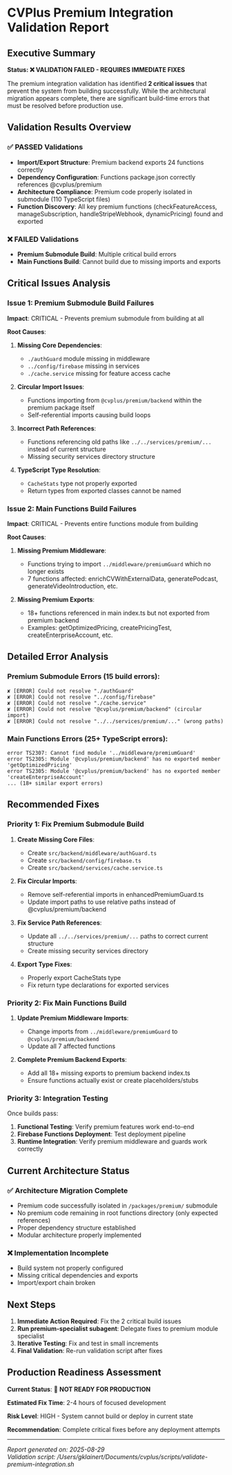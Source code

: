 # CVPlus Premium Integration Validation Report

## Executive Summary

**Status: ❌ VALIDATION FAILED - REQUIRES IMMEDIATE FIXES**

The premium integration validation has identified **2 critical issues** that prevent the system from building successfully. While the architectural migration appears complete, there are significant build-time errors that must be resolved before production use.

## Validation Results Overview

### ✅ PASSED Validations
- **Import/Export Structure**: Premium backend exports 24 functions correctly
- **Dependency Configuration**: Functions package.json correctly references @cvplus/premium
- **Architecture Compliance**: Premium code properly isolated in submodule (110 TypeScript files)
- **Function Discovery**: All key premium functions (checkFeatureAccess, manageSubscription, handleStripeWebhook, dynamicPricing) found and exported

### ❌ FAILED Validations
- **Premium Submodule Build**: Multiple critical build errors
- **Main Functions Build**: Cannot build due to missing imports and exports

## Critical Issues Analysis

### Issue 1: Premium Submodule Build Failures

**Impact**: CRITICAL - Prevents premium submodule from building at all

**Root Causes**:
1. **Missing Core Dependencies**:
   - `./authGuard` module missing in middleware
   - `../config/firebase` missing in services
   - `./cache.service` missing for feature access cache

2. **Circular Import Issues**:
   - Functions importing from `@cvplus/premium/backend` within the premium package itself
   - Self-referential imports causing build loops

3. **Incorrect Path References**:
   - Functions referencing old paths like `../../services/premium/...` instead of current structure
   - Missing security services directory structure

4. **TypeScript Type Resolution**:
   - `CacheStats` type not properly exported
   - Return types from exported classes cannot be named

### Issue 2: Main Functions Build Failures

**Impact**: CRITICAL - Prevents entire functions module from building

**Root Causes**:
1. **Missing Premium Middleware**:
   - Functions trying to import `../middleware/premiumGuard` which no longer exists
   - 7 functions affected: enrichCVWithExternalData, generatePodcast, generateVideoIntroduction, etc.

2. **Missing Premium Exports**:
   - 18+ functions referenced in main index.ts but not exported from premium backend
   - Examples: getOptimizedPricing, createPricingTest, createEnterpriseAccount, etc.

## Detailed Error Analysis

### Premium Submodule Errors (15 build errors):
```
✘ [ERROR] Could not resolve "./authGuard"
✘ [ERROR] Could not resolve "../config/firebase" 
✘ [ERROR] Could not resolve "./cache.service"
✘ [ERROR] Could not resolve "@cvplus/premium/backend" (circular import)
✘ [ERROR] Could not resolve "../../services/premium/..." (wrong paths)
```

### Main Functions Errors (25+ TypeScript errors):
```
error TS2307: Cannot find module '../middleware/premiumGuard'
error TS2305: Module '@cvplus/premium/backend' has no exported member 'getOptimizedPricing'
error TS2305: Module '@cvplus/premium/backend' has no exported member 'createEnterpriseAccount'
... (18+ similar export errors)
```

## Recommended Fixes

### Priority 1: Fix Premium Submodule Build

1. **Create Missing Core Files**:
   - Create `src/backend/middleware/authGuard.ts`
   - Create `src/backend/config/firebase.ts`
   - Create `src/backend/services/cache.service.ts`

2. **Fix Circular Imports**:
   - Remove self-referential imports in enhancedPremiumGuard.ts
   - Update import paths to use relative paths instead of @cvplus/premium/backend

3. **Fix Service Path References**:
   - Update all `../../services/premium/...` paths to correct current structure
   - Create missing security services directory

4. **Export Type Fixes**:
   - Properly export CacheStats type
   - Fix return type declarations for exported services

### Priority 2: Fix Main Functions Build

1. **Update Premium Middleware Imports**:
   - Change imports from `../middleware/premiumGuard` to `@cvplus/premium/backend`
   - Update all 7 affected functions

2. **Complete Premium Backend Exports**:
   - Add all 18+ missing exports to premium backend index.ts
   - Ensure functions actually exist or create placeholders/stubs

### Priority 3: Integration Testing

Once builds pass:
1. **Functional Testing**: Verify premium features work end-to-end
2. **Firebase Functions Deployment**: Test deployment pipeline
3. **Runtime Integration**: Verify premium middleware and guards work correctly

## Current Architecture Status

### ✅ Architecture Migration Complete
- Premium code successfully isolated in `/packages/premium/` submodule
- No premium code remaining in root functions directory (only expected references)
- Proper dependency structure established
- Modular architecture properly implemented

### ❌ Implementation Incomplete
- Build system not properly configured
- Missing critical dependencies and exports
- Import/export chain broken

## Next Steps

1. **Immediate Action Required**: Fix the 2 critical build issues
2. **Run premium-specialist subagent**: Delegate fixes to premium module specialist
3. **Iterative Testing**: Fix and test in small increments
4. **Final Validation**: Re-run validation script after fixes

## Production Readiness Assessment

**Current Status**: 🚨 **NOT READY FOR PRODUCTION**

**Estimated Fix Time**: 2-4 hours of focused development

**Risk Level**: HIGH - System cannot build or deploy in current state

**Recommendation**: Complete critical fixes before any deployment attempts

---

*Report generated on: 2025-08-29*  
*Validation script: /Users/gklainert/Documents/cvplus/scripts/validate-premium-integration.sh*